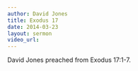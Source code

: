 ```yaml
---
author: David Jones
title: Exodus 17
date: 2014-03-23
layout: sermon
video_url:
---
```


David Jones preached from Exodus 17:1-7.
